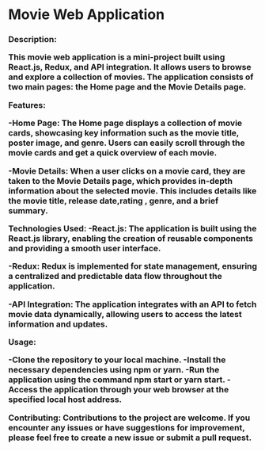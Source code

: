 <h1>Movie Web Application</h1>


<h3>
Description:

This movie web application is a mini-project built using React.js, Redux, and API integration. It allows users to browse and explore a collection of movies. The application consists of two main pages: the Home page and the Movie Details page.

Features:

-Home Page: The Home page displays a collection of movie cards, showcasing key information such as the movie title, poster image, and genre. Users can easily scroll through the movie cards and get a quick overview of each movie.

-Movie Details: When a user clicks on a movie card, they are taken to the Movie Details page, which provides in-depth information about the selected movie. This includes details like the movie title, release date,rating , genre, and a brief summary.


Technologies Used:
-React.js: The application is built using the React.js library, enabling the creation of reusable components and providing a smooth user interface.

-Redux: Redux is implemented for state management, ensuring a centralized and predictable data flow throughout the application.

-API Integration: The application integrates with an API to fetch movie data dynamically, allowing users to access the latest information and updates.



Usage:

-Clone the repository to your local machine.
-Install the necessary dependencies using npm or yarn.
-Run the application using the command npm start or yarn start.
-Access the application through your web browser at the specified local host address.



Contributing:
Contributions to the project are welcome. If you encounter any issues or have suggestions for improvement, please feel free to create a new issue or submit a pull request.
</h3>


